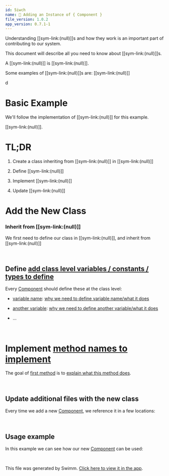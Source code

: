 ```yaml
---
id: 5iwch
name: 🔘 Adding an Instance of { Component }
file_version: 1.0.2
app_version: 0.7.1-1
---
```


Understanding [[sym-link:(null)]]s and how they work is an important part of contributing to our system.

This document will describe all you need to know about [[sym-link:(null)]]s.

A [[sym-link:(null)]] is [[sym-link:(null)]].

Some examples of [[sym-link:(null)]]s are: [[sym-link:(null)]]

d

# Basic Example

We'll follow the implementation of [[sym-link:(null)]] for this example.

[[sym-link:(null)]].

# TL;DR

1.  Create a class inheriting from [[sym-link:(null)]] in [[sym-link:(null)]]
    
2.  Define [[sym-link:(null)]]
    
3.  Implement [[sym-link:(null)]]
    
4.  Update [[sym-link:(null)]]
    

# Add the New Class

### Inherit from [[sym-link:(null)]]

We first need to define our class in [[sym-link:(null)]], and inherit from [[sym-link:(null)]]

<br/>

## Define [add class level variables / constants / types to define](#text-placeholder-id-exagy)

Every [Component](#text-placeholder-id-lfnuc) should define these at the class level:

*   [variable name](#text-placeholder-id-semhh): [why we need to define variable name/what it does](#text-placeholder-id-ndlwi)

*   [another variable](#text-placeholder-id-7u6mn): [why we need to define another variable/what it does](#text-placeholder-id-aqpkp)

*   ...

<br/>

# Implement [method names to implement](#text-placeholder-id-uke9s)

The goal of [first method](#text-placeholder-id-wmcbi) is to [explain what this method does](#text-placeholder-id-qmikw).

<br/>

## **Update additional files with the new class**

Every time we add a new [Component](#text-placeholder-id-lfnuc), we reference it in a few locations:

<br/>

## Usage example

In this example we can see how our new [Component](#text-placeholder-id-lfnuc) can be used:

<br/>

This file was generated by Swimm. [Click here to view it in the app](http://localhost:5000/repos/Z2l0aHViJTNBJTNBc3Rva2Utd2VhdGhlciUzQSUzQUFkZGllQ29oZW4=/docs/5iwch).